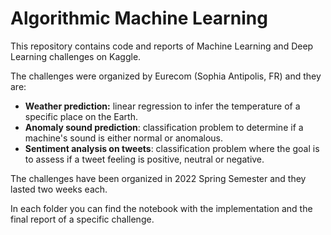 # Algorithmic Machine Learning

This repository contains code and reports of Machine Learning and Deep Learning challenges on Kaggle. 

The challenges were organized by Eurecom (Sophia Antipolis, FR) and they are:

<ul>
  <li><b>Weather prediction:</b> linear regression to infer the temperature of a specific place on the Earth.</li>
  <li><b>Anomaly sound prediction</b>: classification problem to determine if a machine's sound is either normal or anomalous.</li>
  <li><b>Sentiment analysis on tweets</b>: classification problem where the goal is to assess if a tweet feeling is positive, neutral or negative.</li>
</ul>

The challenges have been organized in 2022 Spring Semester and they lasted two weeks each. 

In each folder you can find the notebook with the implementation and the final report of a specific challenge.
